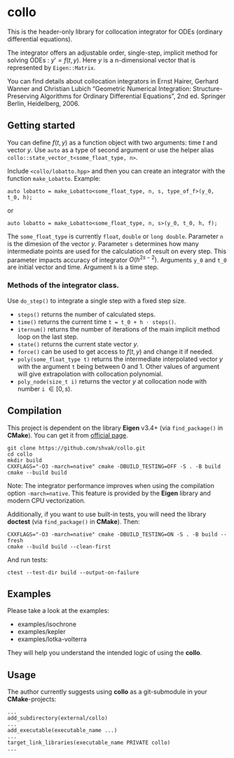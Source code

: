 # collo

This is the header-only library for collocation integrator for ODEs (ordinary differential equations).

The integrator offers an adjustable order, single-step, implicit method for solving ODEs : $y' = f(t, y)$.
Here $y$ is a n-dimensional vector that is represented by `Eigen::Matrix`.

You can find details about collocation integrators in 
Ernst Hairer, Gerhard Wanner and Christian Lubich “Geometric Numerical Integration: Structure-Preserving Algorithms for Ordinary Differential Equations”, 2nd ed. Springer Berlin, Heidelberg, 2006.

## Getting started

You can define $f(t, y)$ as a function object with two arguments: time $t$ and vector $y$.
Use `auto` as a type of second argument or use the helper alias `collo::state_vector_t<some_float_type, n>`.

Include `<collo/lobatto.hpp>` and then you can create an integrator with the function `make_Lobatto`. Example:

    auto lobatto = make_Lobatto<some_float_type, n, s, type_of_f>(y_0, t_0, h);

or

    auto lobatto = make_Lobatto<some_float_type, n, s>(y_0, t_0, h, f);

The `some_float_type` is currently `float`, `double` or `long double`.
Parameter `n` is the dimesion of the vector $y$.
Parameter `s` determines how many intermediate points are used for the calculation of result on every step. This parameter impacts accuracy of integrator $O(h^{2s-2})$.
Arguments `y_0` and `t_0` are initial vector and time. Argument `h` is a time step.

### Methods of the integrator class.

Use `do_step()` to integrate a single step with a fixed step size.

* `steps()` returns the number of calculated steps.
* `time()` returns the current time `t = t_0 + h · steps()`.
* `iternum()` returns the number of iterations of the main implicit method loop on the last step.
* `state()` returns the current state vector $y$.
* `force()` can be used to get access to $f(t, y)$ and change it if needed.
* `poly(some_float_type t)` returns the intermediate interpolated vector $y$ with the argument `t` being between 0 and 1. Other values of argument will give extrapolation with collocation polynomial.
* `poly_node(size_t i)` returns the vector $y$ at collocation node with number `i` ${} \in [0, s)$.

## Compilation

This project is dependent on the library **Eigen** v3.4+ (via `find_package()` in **CMake**). You can get it from [official page](https://eigen.tuxfamily.org/index.php?title=Main_Page).

    git clone https://github.com/shvak/collo.git
    cd collo
    mkdir build
    CXXFLAGS="-O3 -march=native" cmake -DBUILD_TESTING=OFF -S . -B build
    cmake --build build

Note: The integrator performance improves when using the compilation option `-march=native`. This feature is provided by the **Eigen** library and modern CPU vectorization.

Additionally, if you want to use built-in tests, you will need the library **doctest** (via `find_package()` in **CMake**). Then:

    CXXFLAGS="-O3 -march=native" cmake -DBUILD_TESTING=ON -S . -B build --fresh
    cmake --build build --clean-first

And run tests:

    ctest --test-dir build --output-on-failure

## Examples

Please take a look at the examples:

* examples/isochrone
* examples/kepler
* examples/lotka-volterra

They will help you understand the intended logic of using the **collo**.

## Usage

The author currently suggests using **collo** as a git-submodule in your **CMake**-projects:

    ...
    add_subdirectory(external/collo)
    ...
    add_executable(executable_name ...)
    ...
    target_link_libraries(executable_name PRIVATE collo)
    ...

